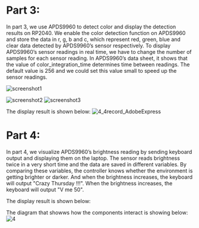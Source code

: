 # Part 3:
In part 3, we use APDS9960 to detect color and display the detection results on RP2040. 
We enable the color detection function on APDS9960 and store the data in r, g, b and c, which represent red, green, blue and clear data detected by APDS9960’s sensor respectively.
To display APDS9960’s sensor readings in real time, we have to change the number of samples for each sensor reading. In APDS9960’s data sheet, it shows that the value of color_integration_time determines time between readings. The default value is 256 and we could set this value small to speed up the sensor readings.


![screenshot1](https://user-images.githubusercontent.com/113371324/191817230-a68f800b-3ca7-4bbf-b15f-7f5a999350a6.png)

![screenshot2](https://user-images.githubusercontent.com/113371324/191817294-d1a07b96-58b6-4834-9639-6d7152f0cb81.png)
![screenshot3](https://user-images.githubusercontent.com/113371324/191817331-54c98fd4-b16e-46f1-842a-02392a846df0.png)

The display result is shown below:
![4_4record_AdobeExpress](https://user-images.githubusercontent.com/113371324/191828183-40272fe2-ccc7-48b0-aeb1-79829e2eb0b7.gif)


# Part 4:
In part 4, we visualize APDS9960’s brightness reading by sending keyboard output and displaying them on the laptop. The sensor reads brightness twice in a very short time and the data are saved in different variables. By comparing these variables, the controller knows whether the environment is getting brighter or darker. And when the brightness increases, the keyboard will output "Crazy Thursday !!!". When the brightness increases, the keyboard will output "V me 50". 

The display result is shown below:


The diagram that showws how the components interact is showing below:
![4](https://user-images.githubusercontent.com/113371324/191817534-be1cdefa-87f8-48ba-b8a0-3de8ff8355df.png)
